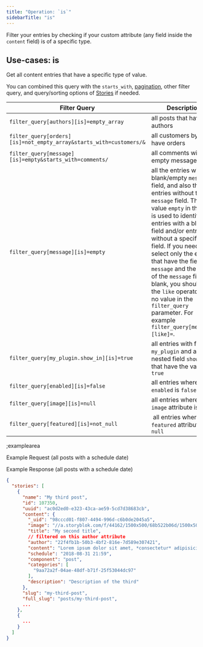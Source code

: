 ```yaml
---
title: "Operation: `is`"
sidebarTitle: "is"
---
```


Filter your entries by checking if your custom attribute (any field inside the `content` field) is of a specific type.

## Use-cases: is

Get all content entries that have a specific type of value.

You can combined this query with the `starts_with`, [pagination](#topics/pagination), other filter query, and query/sorting options of [Stories](#core-resources/stories/retrieve-multiple-stories) if needed.

| Filter Query | Description |
|--|--|
| `filter_query[authors][is]=empty_array` | all posts that have no authors |
| `filter_query[orders][is]=not_empty_array&starts_with=customers/&` | all customers by that have orders |
| `filter_query[message][is]=empty&starts_with=comments/` | all comments with an empty message |
| `filter_query[message][is]=empty` | all the entries with an blank/empty `message` field, and also the entries without the `message` field. The value `empty` in the filter is used to identify entries with a blank field and/or entries without a specific field. If you need to select only the entries that have the field `message` and the value of the `message` field is blank, you should use the `like` operator with no value in the `filter_query` parameter. For example `filter_query[message][like]=`. |
| `filter_query[my_plugin.show_in][is]=true` | all entries with field `my_plugin` and a nested field `show_in` that have the value `true` |
| `filter_query[enabled][is]=false` | all entries where `enabled` is `false` |
| `filter_query[image][is]=null` | all entries where the `image` attribute is `null` |
| `filter_query[featured][is]=not_null` | all entries where the `featured` attribute is `null` |

;examplearea

Example Request (all posts with a schedule date)

<RequestExample url="https://api.storyblok.com/v2/cdn/stories/?filter_query[schedule][is]=not_empty&starts_with=posts/&token=ask9soUkv02QqbZgmZdeDAtt"></RequestExample>

Example Response (all posts with a schedule date)

```json
{
  "stories": [
    {
      "name": "My third post",
      "id": 107350,
      "uuid": "ac0d2ed0-e323-43ca-ae59-5cd7d38683cb",
      "content": {
        "_uid": "98cccd01-f807-4494-996d-c6b0de2045a5",
        "image": "//a.storyblok.com/f/44162/1500x500/68b522b06d/1500x500.jpeg",
        "title": "My second title",
        // filtered on this author attribute
        "author": "22f4fb1b-50b3-4bf2-816e-7d589e307421",
        "content": "Lorem ipsum dolor sit amet, *consectetur* adipisicing elit, sed do eiusmod...",
        "schedule": "2018-08-31 21:59",
        "component": "post",
        "categories": [
          "9aa72a2f-04ae-48df-b71f-25f53044dc97"
        ],
        "description": "Description of the third"
      },
      "slug": "my-third-post",
      "full_slug": "posts/my-third-post",
      ...
    },
    {
      ...
    }
  ]
}
```
